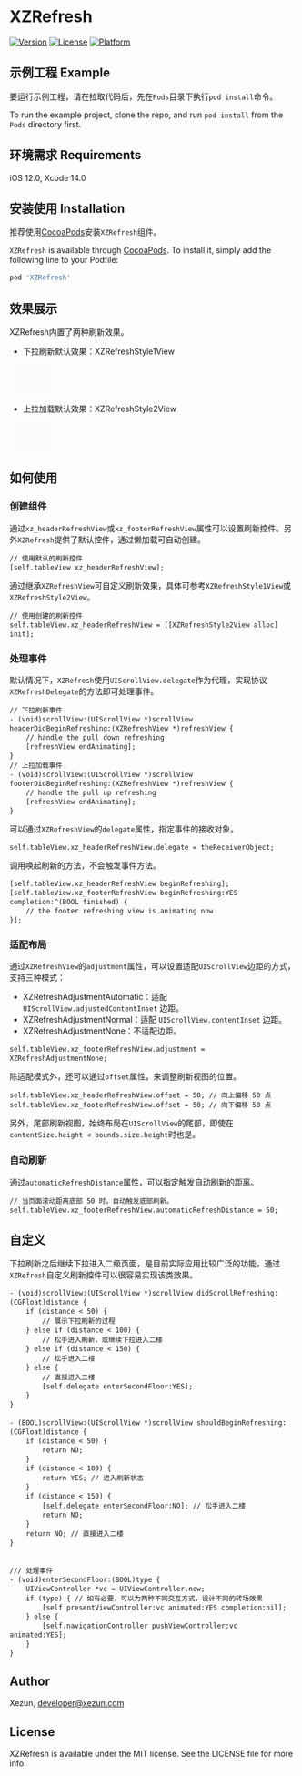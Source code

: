 # XZRefresh

[![Version](https://img.shields.io/cocoapods/v/XZRefresh.svg?style=flat)](https://cocoapods.org/pods/XZRefresh)
[![License](https://img.shields.io/cocoapods/l/XZRefresh.svg?style=flat)](https://cocoapods.org/pods/XZRefresh)
[![Platform](https://img.shields.io/cocoapods/p/XZRefresh.svg?style=flat)](https://cocoapods.org/pods/XZRefresh)

## 示例工程 Example

要运行示例工程，请在拉取代码后，先在`Pods`目录下执行`pod install`命令。

To run the example project, clone the repo, and run `pod install` from the `Pods` directory first.

## 环境需求 Requirements

iOS 12.0, Xcode 14.0

## 安装使用 Installation

推荐使用[CocoaPods](https://cocoapods.org)安装`XZRefresh`组件。

`XZRefresh` is available through [CocoaPods](https://cocoapods.org). To install it, simply add the following line to your Podfile:

```ruby
pod 'XZRefresh'
```

## 效果展示

XZRefresh内置了两种刷新效果。

- 下拉刷新默认效果：XZRefreshStyle1View

<img src="./Docs/images/XZRefreshStyle1.gif" width="75" height="50" /> 

- 上拉加载默认效果：XZRefreshStyle2View

<img src="./Docs/images/XZRefreshStyle2.gif" width="75" height="50" />

## 如何使用

### 创建组件

通过`xz_headerRefreshView`或`xz_footerRefreshView`属性可以设置刷新控件。另外`XZRefresh`提供了默认控件，通过懒加载可自动创建。

```objc
// 使用默认的刷新控件
[self.tableView xz_headerRefreshView];
```

通过继承`XZRefreshView`可自定义刷新效果，具体可参考`XZRefreshStyle1View`或`XZRefreshStyle2View`。

```objc
// 使用创建的刷新控件
self.tableView.xz_headerRefreshView = [[XZRefreshStyle2View alloc] init];
```

### 处理事件

默认情况下，`XZRefresh`使用`UIScrollView.delegate`作为代理，实现协议`XZRefreshDelegate`的方法即可处理事件。

```objc
// 下拉刷新事件
- (void)scrollView:(UIScrollView *)scrollView headerDidBeginRefreshing:(XZRefreshView *)refreshView {
    // handle the pull down refreshing
    [refreshView endAnimating];
}
// 上拉加载事件
- (void)scrollView:(UIScrollView *)scrollView footerDidBeginRefreshing:(XZRefreshView *)refreshView {
    // handle the pull up refreshing
    [refreshView endAnimating];
}
```

可以通过`XZRefreshView`的`delegate`属性，指定事件的接收对象。

```objc
self.tableView.xz_headerRefreshView.delegate = theReceiverObject;
```

调用唤起刷新的方法，不会触发事件方法。

```objc
[self.tableView.xz_headerRefreshView beginRefreshing];
[self.tableView.xz_footerRefreshView beginRefreshing:YES completion:^(BOOL finished) {
    // the footer refreshing view is animating now
}];
```

### 适配布局

通过`XZRefreshView`的`adjustment`属性，可以设置适配`UIScrollView`边距的方式，支持三种模式：

- XZRefreshAdjustmentAutomatic：适配 `UIScrollView.adjustedContentInset` 边距。
- XZRefreshAdjustmentNormal：适配 `UIScrollView.contentInset` 边距。
- XZRefreshAdjustmentNone：不适配边距。

```objc
self.tableView.xz_footerRefreshView.adjustment = XZRefreshAdjustmentNone;
```

除适配模式外，还可以通过`offset`属性，来调整刷新视图的位置。

```
self.tableView.xz_headerRefreshView.offset = 50; // 向上偏移 50 点
self.tableView.xz_footerRefreshView.offset = 50; // 向下偏移 50 点
```

另外，尾部刷新视图，始终布局在`UIScrollView`的尾部，即使在`contentSize.height < bounds.size.height`时也是。

### 自动刷新

通过`automaticRefreshDistance`属性，可以指定触发自动刷新的距离。

```objc
// 当页面滚动距离底部 50 时，自动触发底部刷新。
self.tableView.xz_footerRefreshView.automaticRefreshDistance = 50;
```

## 自定义

下拉刷新之后继续下拉进入二级页面，是目前实际应用比较广泛的功能，通过`XZRefresh`自定义刷新控件可以很容易实现该类效果。

```objc
- (void)scrollView:(UIScrollView *)scrollView didScrollRefreshing:(CGFloat)distance {
    if (distance < 50) {
        // 展示下拉刷新的过程
    } else if (distance < 100) {
        // 松手进入刷新，或继续下拉进入二楼
    } else if (distance < 150) {
        // 松手进入二楼
    } else {
        // 直接进入二楼
        [self.delegate enterSecondFloor:YES];
    }
}

- (BOOL)scrollView:(UIScrollView *)scrollView shouldBeginRefreshing:(CGFloat)distance {
    if (distance < 50) {
        return NO;
    }
    if (distance < 100) {
        return YES; // 进入刷新状态
    }
    if (distance < 150) {
        [self.delegate enterSecondFloor:NO]; // 松手进入二楼
        return NO;
    }
    return NO; // 直接进入二楼
}


/// 处理事件
- (void)enterSecondFloor:(BOOL)type {
    UIViewController *vc = UIViewController.new;
    if (type) { // 如有必要，可以为两种不同交互方式，设计不同的转场效果
        [self presentViewController:vc animated:YES completion:nil];
    } else {
        [self.navigationController pushViewController:vc animated:YES];
    }
}

```

## Author

Xezun, developer@xezun.com

## License

XZRefresh is available under the MIT license. See the LICENSE file for more info.
